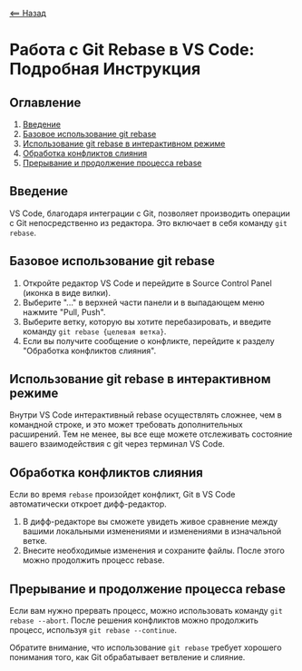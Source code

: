 [<== Назад](../README.md)

# Работа с Git Rebase в VS Code: Подробная Инструкция

## Оглавление
1. [Введение](#Введение)
2. [Базовое использование git rebase](#Базовое-использование-git-rebase)
3. [Использование git rebase в интерактивном режиме](#Использование-git-rebase-в-интерактивном-режиме)
4. [Обработка конфликтов слияния](#Обработка-конфликтов-слияния)
5. [Прерывание и продолжение процесса rebase](#Прерывание-и-продолжение-процесса-rebase)

## Введение
VS Code, благодаря интеграции с Git, позволяет производить операции с Git непосредственно из редактора. Это включает в себя команду `git rebase`.

## Базовое использование git rebase
1. Откройте редактор VS Code и перейдите в Source Control Panel (иконка в виде вилки).
2. Выберите "..." в верхней части панели и в выпадающем меню нажмите "Pull, Push".
3. Выберите ветку, которую вы хотите перебазировать, и введите команду `git rebase {целевая ветка}`.
4. Если вы получите сообщение о конфликте, перейдите к разделу "Обработка конфликтов слияния".

## Использование git rebase в интерактивном режиме
Внутри VS Code интерактивный rebase осуществлять сложнее, чем в командной строке, и это может требовать дополнительных расширений. Тем не менее, вы все еще можете отслеживать состояние вашего взаимодействия с git через терминал VS Code.

## Обработка конфликтов слияния
Если во время `rebase` произойдет конфликт, Git в VS Code автоматически откроет дифф-редактор.

1. В дифф-редакторе вы сможете увидеть живое сравнение между вашими локальными изменениями и изменениями в изначальной ветке.
2. Внесите необходимые изменения и сохраните файлы. После этого можно продолжить процесс rebase.

## Прерывание и продолжение процесса rebase
Если вам нужно прервать процесс, можно использовать команду `git rebase --abort`. После решения конфликтов можно продолжить процесс, используя `git rebase --continue`.

Обратите внимание, что использование `git rebase` требует хорошего понимания того, как Git обрабатывает ветвление и слияние.